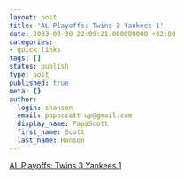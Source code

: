 ```yaml
---
layout: post
title: 'AL Playoffs: Twins 3 Yankees 1'
date: 2003-09-30 22:09:21.000000000 +02:00
categories:
- quick links
tags: []
status: publish
type: post
published: true
meta: {}
author:
  login: shanson
  email: papascott-wp@gmail.com
  display_name: PapaScott
  first_name: Scott
  last_name: Hanson
---
```

<p><a title="AL Playoffs: Twins 3 Yankees 1" href="http://sports.yahoo.com/mlb/boxscore?gid=230930110">AL Playoffs: Twins 3 Yankees 1</a></p>
